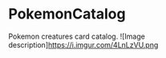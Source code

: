 # PokemonCatalog
Pokemon creatures card catalog.
![Image description]https://i.imgur.com/4LnLzVU.png
